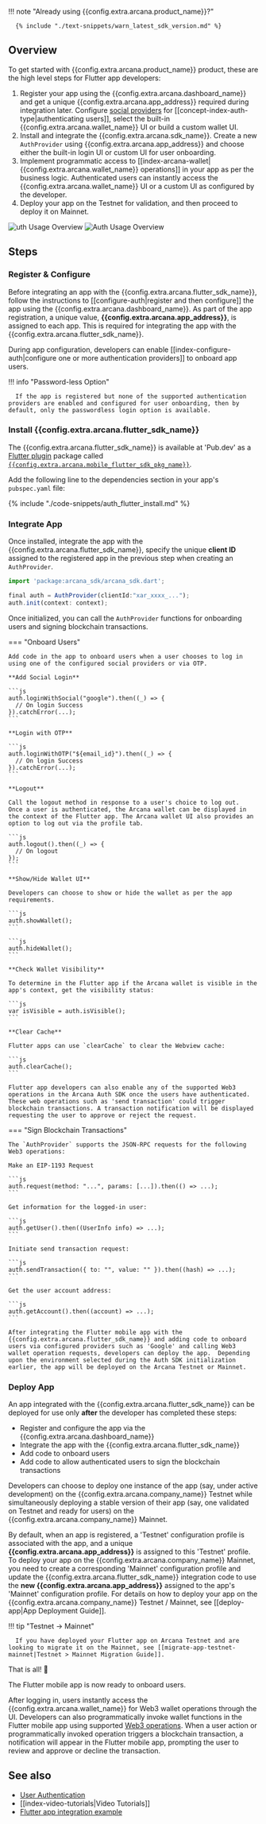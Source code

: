 !!! note "Already using {{config.extra.arcana.product_name}}?"
  
      {% include "./text-snippets/warn_latest_sdk_version.md" %}

## Overview

To get started with {{config.extra.arcana.product_name}} product, these are the high level steps for Flutter app developers:

1. Register your app using the {{config.extra.arcana.dashboard_name}} and get a unique {{config.extra.arcana.app_address}} required during integration later. Configure [social providers]({{page.meta.arcana.root_rel_path}}/concepts/authtype/arcanaauth.md#supported-authentication-mechanisms) for [[concept-index-auth-type|authenticating users]], select the built-in {{config.extra.arcana.wallet_name}} UI or build a custom wallet UI.
2. Install and integrate the {{config.extra.arcana.sdk_name}}. Create a new `AuthProvider` using {{config.extra.arcana.app_address}} and choose either the built-in login UI or custom UI for user onboarding.
3. Implement programmatic access to [[index-arcana-wallet|{{config.extra.arcana.wallet_name}} operations]] in your app as per the business logic. Authenticated users can instantly access the {{config.extra.arcana.wallet_name}} UI or a custom UI as configured by the developer.
4. Deploy your app on the Testnet for validation, and then proceed to deploy it on Mainnet.

<img class="an-screenshots" src="/img/an_auth_usage_overview_light.png#only-light" alt="uth Usage Overview"/>
<img class="an-screenshots" src="/img/an_auth_usage_overview_dark.png#only-dark" alt="Auth Usage Overview"/>

## Steps

### Register & Configure

Before integrating an app with the {{config.extra.arcana.flutter_sdk_name}}, follow the instructions to [[configure-auth|register and then configure]] the app using the {{config.extra.arcana.dashboard_name}}. As part of the app registration, a unique value, **{{config.extra.arcana.app_address}}**, is assigned to each app. This is required for integrating the app with the {{config.extra.arcana.flutter_sdk_name}}.

During app configuration, developers can enable [[index-configure-auth|configure one or more authentication providers]]  to onboard app users.

!!! info "Password-less Option"

      If the app is registered but none of the supported authentication providers are enabled and configured for user onboarding, then by default, only the passwordless login option is available.

### Install {{config.extra.arcana.flutter_sdk_name}}

The {{config.extra.arcana.flutter_sdk_name}} is available at 'Pub.dev' as a [Flutter plugin](https://docs.flutter.dev/packages-and-plugins/developing-packages) package called [`{{config.extra.arcana.mobile_flutter_sdk_pkg_name}}`](https://pub.dev/packages/arcana_auth_flutter). 

Add the following line to the dependencies section in your app's `pubspec.yaml` file:

{% include "./code-snippets/auth_flutter_install.md" %}

### Integrate App

Once installed, integrate the app with the {{config.extra.arcana.flutter_sdk_name}}, specify the unique **client ID** assigned to the registered app in the previous step when creating an `AuthProvider`.

```javascript
import 'package:arcana_sdk/arcana_sdk.dart';

final auth = AuthProvider(clientId:"xar_xxxx_...");
auth.init(context: context);
```

Once initialized, you can call the `AuthProvider` functions for onboarding users and signing blockchain transactions.

=== "Onboard Users"

    Add code in the app to onboard users when a user chooses to log in using one of the configured social providers or via OTP.  

    **Add Social Login**

    ```js
    auth.loginWithSocial("google").then((_) => {
      // On login Success
    }).catchError(...);
    ```

    **Login with OTP**

    ```js
    auth.loginWithOTP("${email_id}").then((_) => {
      // On login Success
    }).catchError(...);
    ```

    **Logout**

    Call the logout method in response to a user's choice to log out.  Once a user is authenticated, the Arcana wallet can be displayed in the context of the Flutter app. The Arcana wallet UI also provides an option to log out via the profile tab.

    ```js
    auth.logout().then((_) => {
      // On logout
    });
    ```

    **Show/Hide Wallet UI**

    Developers can choose to show or hide the wallet as per the app requirements. 

    ```js
    auth.showWallet();
    ```

    ```js
    auth.hideWallet();
    ```

    **Check Wallet Visibility**

    To determine in the Flutter app if the Arcana wallet is visible in the app's context, get the visibility status:

    ```js
    var isVisible = auth.isVisible();
    ```

    **Clear Cache**

    Flutter apps can use `clearCache` to clear the Webview cache:

    ```js
    auth.clearCache();
    ```

    Flutter app developers can also enable any of the supported Web3 operations in the Arcana Auth SDK once the users have authenticated. These web operations such as 'send transaction' could trigger blockchain transactions. A transaction notification will be displayed requesting the user to approve or reject the request.

=== "Sign Blockchain Transactions"

    The `AuthProvider` supports the JSON-RPC requests for the following Web3 operations:

    Make an EIP-1193 Request

    ```js
    auth.request(method: "...", params: [...]).then(() => ...);
    ```

    Get information for the logged-in user:

    ```js
    auth.getUser().then((UserInfo info) => ...);
    ```

    Initiate send transaction request:

    ```js
    auth.sendTransaction({ to: "", value: "" }).then((hash) => ...);
    ```

    Get the user account address:

    ```js
    auth.getAccount().then((account) => ...);
    ```

    After integrating the Flutter mobile app with the {{config.extra.arcana.flutter_sdk_name}} and adding code to onboard users via configured providers such as 'Google' and calling Web3 wallet operation requests, developers can deploy the app.  Depending upon the environment selected during the Auth SDK initialization earlier, the app will be deployed on the Arcana Testnet or Mainnet.

### Deploy App

An app integrated with the {{config.extra.arcana.flutter_sdk_name}} can be deployed for use only **after** the developer has completed these steps:

* Register and configure the app via the {{config.extra.arcana.dashboard_name}} 
* Integrate the app with the {{config.extra.arcana.flutter_sdk_name}} 
* Add code to onboard users 
* Add code to allow authenticated users to sign the blockchain transactions

Developers can choose to deploy one instance of the app (say, under active development) on the {{config.extra.arcana.company_name}} Testnet while simultaneously deploying a stable version of their app (say, one validated on Testnet and ready for users) on the {{config.extra.arcana.company_name}} Mainnet.

By default, when an app is registered, a 'Testnet' configuration profile is associated with the app, and a unique **{{config.extra.arcana.app_address}}** is assigned to this 'Testnet' profile. To deploy your app on the {{config.extra.arcana.company_name}} Mainnet, you need to create a corresponding 'Mainnet' configuration profile and update the {{config.extra.arcana.flutter_sdk_name}} integration code to use the **new {{config.extra.arcana.app_address}}** assigned to the app's 'Mainnet' configuration profile. For details on how to deploy your app on the {{config.extra.arcana.company_name}} Testnet / Mainnet, see [[deploy-app|App Deployment Guide]].

!!! tip "Testnet -> Mainnet"

      If you have deployed your Flutter app on Arcana Testnet and are looking to migrate it on the Mainnet, see [[migrate-app-testnet-mainnet|Testnet > Mainnet Migration Guide]].

That is all! :tada:

The Flutter mobile app is now ready to onboard users.

After logging in, users instantly access the {{config.extra.arcana.wallet_name}} for Web3 wallet operations through the UI. Developers can also programmatically invoke wallet functions in the Flutter mobile app using supported [Web3 operations](#web3-operations). When a user action or programmatically invoked operation triggers a blockchain transaction, a notification will appear in the Flutter mobile app, prompting the user to review and approve or decline the transaction.

## See also

* [User Authentication]({{page.meta.arcana.root_rel_path}}/concepts/authtype/arcanaauth.md)
* [[index-video-tutorials|Video Tutorials]]
* [Flutter app integration example](https://github.com/arcana-network/auth-examples)